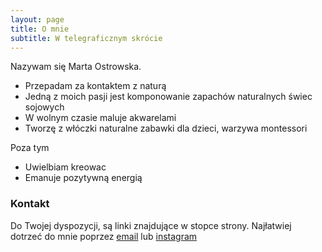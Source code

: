 ```yaml
---
layout: page
title: O mnie
subtitle: W telegraficznym skrócie
---
```


Nazywam się Marta Ostrowska.

- Przepadam za kontaktem z naturą
- Jedną z moich pasji jest komponowanie zapachów naturalnych świec sojowych
- W wolnym czasie maluje akwarelami
- Tworzę z włóczki naturalne zabawki dla dzieci, warzywa montessori

Poza tym

- Uwielbiam kreowac
- Emanuje pozytywną energią

### Kontakt

Do Twojej dyspozycji, są linki znajdujące w stopce strony. Najłatwiej dotrzeć do mnie poprzez [email](mailto:kontakt@nelma.pl) lub [instagram](https://www.instagram.com/nelmastories/)
